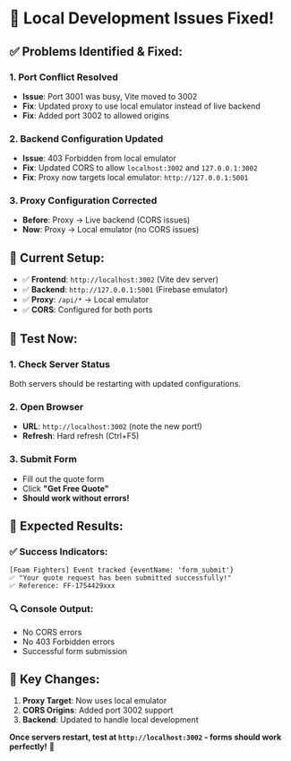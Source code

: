 # 🔧 **Local Development Issues Fixed!**

## ✅ **Problems Identified & Fixed:**

### **1. Port Conflict Resolved**
- **Issue**: Port 3001 was busy, Vite moved to 3002
- **Fix**: Updated proxy to use local emulator instead of live backend
- **Fix**: Added port 3002 to allowed origins

### **2. Backend Configuration Updated**
- **Issue**: 403 Forbidden from local emulator
- **Fix**: Updated CORS to allow `localhost:3002` and `127.0.0.1:3002`
- **Fix**: Proxy now targets local emulator: `http://127.0.0.1:5001`

### **3. Proxy Configuration Corrected**
- **Before**: Proxy → Live backend (CORS issues)
- **Now**: Proxy → Local emulator (no CORS issues)

## 🚀 **Current Setup:**

- ✅ **Frontend**: `http://localhost:3002` (Vite dev server)
- ✅ **Backend**: `http://127.0.0.1:5001` (Firebase emulator)
- ✅ **Proxy**: `/api/*` → Local emulator
- ✅ **CORS**: Configured for both ports

## 🧪 **Test Now:**

### **1. Check Server Status**
Both servers should be restarting with updated configurations.

### **2. Open Browser**
- **URL**: `http://localhost:3002` (note the new port!)
- **Refresh**: Hard refresh (Ctrl+F5)

### **3. Submit Form**
- Fill out the quote form
- Click **"Get Free Quote"**
- **Should work without errors!**

## 🎯 **Expected Results:**

### **✅ Success Indicators:**
```
[Foam Fighters] Event tracked {eventName: 'form_submit'}
✅ "Your quote request has been submitted successfully!"
✅ Reference: FF-1754429xxx
```

### **🔍 Console Output:**
- No CORS errors
- No 403 Forbidden errors
- Successful form submission

## 📝 **Key Changes:**

1. **Proxy Target**: Now uses local emulator
2. **CORS Origins**: Added port 3002 support
3. **Backend**: Updated to handle local development

**Once servers restart, test at `http://localhost:3002` - forms should work perfectly!** 🎯